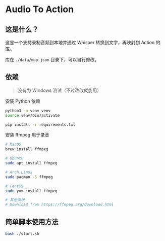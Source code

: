# Audio To Action

## 这是什么？

这是一个支持录制音频到本地并通过 Whisper 转换到文字，再映射到 Action 的库。

库在 `./data/map.json` 目录下，可以自行修改。

## 依赖

> 没有为 Windows 测试（不过改改就能用）

安装 Python 依赖

```bash
python3 -m venv venv
source venv/bin/activate

pip install -r requirements.txt
```

安装 ffmpeg 用于录音

```bash
# MacOS
brew install ffmpeg

# Ubuntu
sudo apt install ffmpeg

# Arch Linux
sudo pacman -S ffmpeg

# CentOS
sudo yum install ffmpeg

# 其他系统
# Download from https://ffmpeg.org/download.html
```

## 简单脚本使用方法

```bash
bash ./start.sh
```
